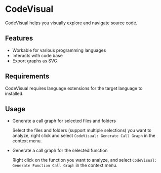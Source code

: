 # CodeVisual

CodeVisual helps you visually explore and navigate source code.

## Features

* Workable for various programming languages
* Interacts with code base
* Export  graphs as SVG

## Requirements

CodeVisual requires language extensions for the target language to installed.

## Usage

* Generate a call graph for selected files and folders

    Select the files and folders (support multiple selections) you want to analyze, right click and select `CodeVisual: Generate Call Graph` in the context menu.

* Generate a call graph for the selected function

    Right click on the function you want to analyze, and select `CodeVisual: Generate Function Call Graph` in the context menu.
